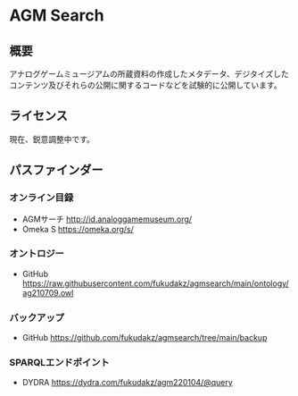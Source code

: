 # AGM Search
## 概要
アナログゲームミュージアムの所蔵資料の作成したメタデータ、デジタイズしたコンテンツ及びそれらの公開に関するコードなどを試験的に公開しています。

## ライセンス
現在、鋭意調整中です。

## パスファインダー
### オンライン目録
- AGMサーチ http://id.analoggamemuseum.org/
- Omeka S https://omeka.org/s/
### オントロジー
- GitHub https://raw.githubusercontent.com/fukudakz/agmsearch/main/ontology/ag210709.owl
### バックアップ
- GitHub https://github.com/fukudakz/agmsearch/tree/main/backup
### SPARQLエンドポイント
- DYDRA https://dydra.com/fukudakz/agm220104/@query
